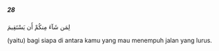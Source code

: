 ##### 28

<span class="ayah">لِمَن شَآءَ مِنكُمْ أَن يَسْتَقِيمَ</span>

<span class="ayah_translation">(yaitu) bagi siapa di antara kamu yang mau menempuh jalan yang lurus.</span>
